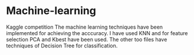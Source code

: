 # Machine-learning
Kaggle competition 
The machine learning techniques have been implemented for achieving the acccuracy. I have used KNN and for feature selection PCA and Kbest have been used. The other too files have techniques of Decision Tree for classification. 
